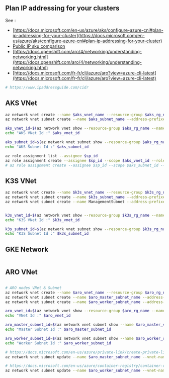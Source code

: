 ## Plan IP addressing for your clusters

See  :

- [https://docs.microsoft.com/en-us/azure/aks/configure-azure-cni#plan-ip-addressing-for-your-cluster](https://docs.microsoft.com/en-us/azure/aks/configure-azure-cni#plan-ip-addressing-for-your-cluster)
- [Public IP sku comparison](https://docs.microsoft.com/en-us/azure/virtual-network/virtual-network-ip-addresses-overview-arm#sku)
- [https://docs.openshift.com/aro/4/networking/understanding-networking.html](https://docs.openshift.com/aro/4/networking/understanding-networking.html)
- [https://docs.microsoft.com/fr-fr/cli/azure/aro?view=azure-cli-latest](https://docs.microsoft.com/fr-fr/cli/azure/aro?view=azure-cli-latest)

```sh
# https://www.ipaddressguide.com/cidr


``` 

## AKS VNet

```sh
az network vnet create --name $aks_vnet_name --resource-group $aks_rg_name --address-prefixes 172.16.0.0/16 --location $location
az network vnet subnet create --name $aks_subnet_name --address-prefixes 172.16.1.0/24 --vnet-name $aks_vnet_name --resource-group $aks_rg_name 

aks_vnet_id=$(az network vnet show --resource-group $aks_rg_name --name $aks_vnet_name --query id -o tsv)
echo "AKS VNet Id :" $aks_vnet_id	

aks_subnet_id=$(az network vnet subnet show --resource-group $aks_rg_name --vnet-name $aks_vnet_name --name $aks_subnet_name --query id -o tsv)
echo "AKS Subnet Id :" $aks_subnet_id	

az role assignment list --assignee $sp_id 
az role assignment create --assignee $sp_id --scope $aks_vnet_id --role Contributor
# az role assignment create --assignee $sp_id --scope $aks_subnet_id --role "Network contributor"


```

## K3S VNet
```sh
az network vnet create --name $k3s_vnet_name --resource-group $k3s_rg_name --address-prefixes 172.3.0.0/16 --location $location
az network vnet subnet create --name $k3s_subnet_name --address-prefixes 172.3.1.0/24 --vnet-name $k3s_vnet_name --resource-group $k3s_rg_name 
az network vnet subnet create --name ManagementSubnet --address-prefixes 172.3.3.0/24 --vnet-name $k3s_vnet_name --resource-group $k3s_rg_name 


k3s_vnet_id=$(az network vnet show --resource-group $k3s_rg_name --name $k3s_vnet_name --query id -o tsv)
echo "K3S VNet Id :" $k3s_vnet_id	

k3s_subnet_id=$(az network vnet subnet show --resource-group $k3s_rg_name --vnet-name $k3s_vnet_name --name $k3s_subnet_name --query id -o tsv)
echo "K3S Subnet Id :" $k3s_subnet_id	

```

## GKE Network
```sh

```



## ARO VNet
```sh

# ARO nodes VNet & Subnet
az network vnet create --name $aro_vnet_name --resource-group $aro_rg_name --address-prefixes 172.32.0.0/21 --location $location
az network vnet subnet create --name $aro_master_subnet_name --address-prefixes 172.32.1.0/24 --vnet-name $aro_vnet_name --resource-group $aro_rg_name --service-endpoints Microsoft.ContainerRegistry
az network vnet subnet create --name $aro_worker_subnet_name --address-prefixes 172.32.2.0/24 --vnet-name $aro_vnet_name -g $aro_rg_name --service-endpoints Microsoft.ContainerRegistry

aro_vnet_id=$(az network vnet show --resource-group $aro_rg_name --name $aro_vnet_name --query id -o tsv)
echo "VNet Id :" $aro_vnet_id	

aro_master_subnet_id=$(az network vnet subnet show --name $aro_master_subnet_name --vnet-name $aro_vnet_name  -g $aro_rg_name --query id -o tsv)
echo "Master Subnet Id :" $aro_master_subnet_id	

aro_worker_subnet_id=$(az network vnet subnet show --name $aro_worker_subnet_name --vnet-name $aro_vnet_name -g $aro_rg_name --query id -o tsv)
echo "Worker Subnet Id :" $aro_worker_subnet_id	

# https://docs.microsoft.com/en-us/azure/private-link/create-private-link-service-cli#disable-private-link-service-network-policies-on-subnet
az network vnet subnet update --name $aro_master_subnet_name --vnet-name $aro_vnet_name -g $aro_rg_name --disable-private-link-service-network-policies true

# https://docs.microsoft.com/en-us/azure/container-registry/container-registry-private-link#disable-network-policies-in-subnet
az network vnet subnet update --name $aro_worker_subnet_name --vnet-name $aro_vnet_name -g $aro_rg_name --disable-private-endpoint-network-policies true

```

